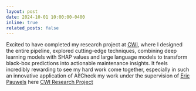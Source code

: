 ```yaml
---
layout: post
date: 2024-10-01 10:00:00-0400
inline: true
related_posts: false
---
```


Excited to have completed my research project at <a href="https://www.cwi.nl/en/">CWI</a>, where I designed the entire pipeline, explored cutting-edge techniques, combining deep learning models with SHAP values and large language models to transform black-box predictions into actionable maintenance insights. It feels incredibly rewarding to see my hard work come together, especially in such an innovative application of AI!Check my work under the supervision of <a href="https://www.cwi.nl/en/people/eric-pauwels/">Eric Pauwels</a> here <a href="https://drive.google.com/file/d/1YSNBSb1vcnXBnjhouwN71NA577BphLyH/view?usp=share_link">CWI Research Project</a>